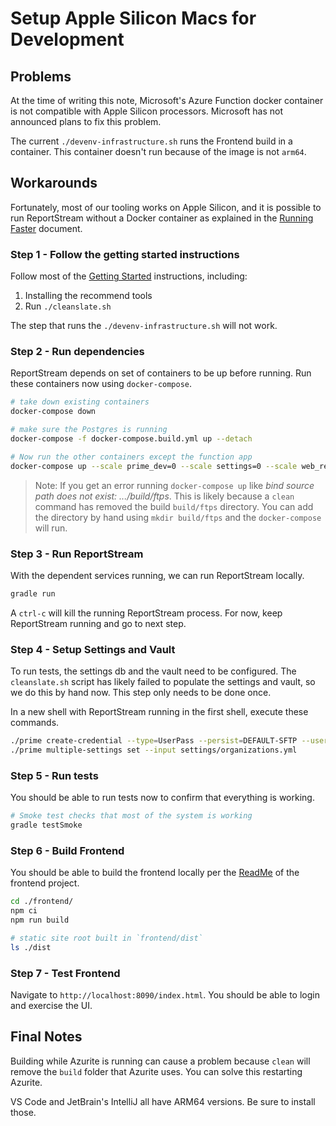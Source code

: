 # Setup Apple Silicon Macs for Development

## Problems

At the time of writing this note, Microsoft's Azure Function docker container is not compatible with Apple Silicon processors. 
Microsoft has not announced plans to fix this problem. 

The current `./devenv-infrastructure.sh` runs the Frontend build in a container. 
This container doesn't run because of the image is not `arm64`. 

## Workarounds

Fortunately, most of our tooling works on Apple Silicon, and it is possible to run ReportStream without a Docker container as explained in the [Running Faster](getting-started/faster-development.md) document. 

### Step 1 - Follow the getting started instructions

Follow most of the [Getting Started](getting_started.md) instructions, including:

1. Installing the recommend tools 
2. Run `./cleanslate.sh`

The step that runs the `./devenv-infrastructure.sh` will not work. 

### Step 2 - Run dependencies

ReportStream depends on set of containers to be up before running. Run these containers now using `docker-compose`.

```bash
# take down existing containers
docker-compose down

# make sure the Postgres is running 
docker-compose -f docker-compose.build.yml up --detach

# Now run the other containers except the function app
docker-compose up --scale prime_dev=0 --scale settings=0 --scale web_receiver=0 --detach
```

> Note: If you get an error running `docker-compose up` like *bind source path does not exist: .../build/ftps*.
> This is likely because a `clean` command has removed the build `build/ftps` directory. You can add the directory by hand using `mkdir build/ftps` and the `docker-compose` will run.

### Step 3 - Run ReportStream
With the dependent services running, we can run ReportStream locally. 

```bash
gradle run
```

A `ctrl-c` will kill the running ReportStream process. For now, keep ReportStream running and go to next step.

### Step 4 - Setup Settings and Vault
To run tests, the settings db and the vault need to be configured.
The `cleanslate.sh` script has likely failed to populate the settings and vault, so we do this by hand now.
This step only needs to be done once. 

In a new shell with ReportStream running in the first shell, execute these commands.

```bash
./prime create-credential --type=UserPass --persist=DEFAULT-SFTP --user foo --pass pass 
./prime multiple-settings set --input settings/organizations.yml
```

### Step 5 - Run tests
You should be able to run tests now to confirm that everything is working. 

```bash
# Smoke test checks that most of the system is working
gradle testSmoke
```

### Step 6 - Build Frontend

You should be able to build the frontend locally per the [ReadMe](../frontend/readme.md) of the frontend project. 

```bash
cd ./frontend/
npm ci
npm run build

# static site root built in `frontend/dist`
ls ./dist
```

### Step 7 - Test Frontend

Navigate to `http://localhost:8090/index.html`. You should be able to login and exercise the UI. 

## Final Notes

Building while Azurite is running can cause a problem because `clean` will remove the `build` folder that Azurite
uses. You can solve this restarting Azurite.

VS Code and JetBrain's IntelliJ all have ARM64 versions. Be sure to install those. 